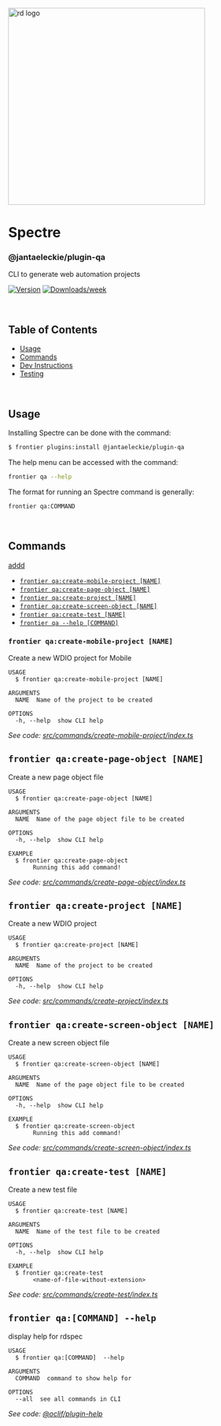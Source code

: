 <div align="left">
  <br/>
  <a href="https://www.realdecoy.com/jamaica/" title="REALDECOY">
    <img width=400px src="https://www.realdecoy.com/wp-content/uploads/2019/02/Realdecoy-logo-transparent.png" alt="rd logo">
  </a>
  <br/>
</div>


# Spectre

### @jantaeleckie/plugin-qa
CLI to generate web automation projects

[![Version](https://img.shields.io/npm/v/rdspec.svg)](https://www.npmjs.com/package/@jantaeleckie/plugin-qa)
[![Downloads/week](https://img.shields.io/npm/dw/rdspec.svg)](https://www.npmjs.com/package/@jantaeleckie/plugin-qa)

&nbsp; &nbsp; &nbsp;

<!-- custom-toc -->

## Table of Contents

- [Usage](#usage)
- [Commands ](#options)
- [Dev Instructions](#Development)
- [Testing](#Testing)
<!-- custom-tocstop -->

&nbsp; &nbsp; &nbsp;

## Usage
 
<!-- custom-usage -->
Installing Spectre can be done with the command:
```bash
$ frontier plugins:install @jantaeleckie/plugin-qa
```

The help menu can be accessed with the command:

```bash
frontier qa --help
```

The format for running an Spectre command is generally: 

```bash
frontier qa:COMMAND
```
<!-- custom-usagestop -->

&nbsp; &nbsp; &nbsp;


## Commands

[addd](#frontier-qacreate-screen-object-name)
<!-- custom-commands --> 

- [`frontier qa:create-mobile-project [NAME]`](#frontier-qa-create-mobile-project-name)
- [`frontier qa:create-page-object [NAME]`](#frontier-qa-create-page-object-name)
- [`frontier qa:create-project [NAME]`](#frontier-q-create-project-name)
- [`frontier qa:create-screen-object [NAME]`](#frontier-qacreate-screen-object-name)
- [`frontier qa:create-test [NAME]`](#frontier-qa-create-test-name)
- [`frontier qa --help [COMMAND]`](#frontier-qa-help-command)


### `frontier qa:create-mobile-project [NAME]`

Create a new WDIO project for Mobile

```
USAGE
  $ frontier qa:create-mobile-project [NAME]

ARGUMENTS
  NAME  Name of the project to be created

OPTIONS
  -h, --help  show CLI help
```

_See code:
[src/commands/create-mobile-project/index.ts](https://github.com/JantaeLeckie/frontier_test/blob/main/packages/frontier-plugins/plugin-qa/src/commands/qa/create-mobile-project/index.ts)_

## `frontier qa:create-page-object [NAME]`

Create a new page object file

```
USAGE
  $ frontier qa:create-page-object [NAME]

ARGUMENTS
  NAME  Name of the page object file to be created

OPTIONS
  -h, --help  show CLI help

EXAMPLE
  $ frontier qa:create-page-object
       Running this add command!
```

_See code:
[src/commands/create-page-object/index.ts](https://github.com/JantaeLeckie/frontier_test/blob/main/packages/frontier-plugins/plugin-qa/src/commands/qa/create-page-object/index.ts)_

## `frontier qa:create-project [NAME]`

Create a new WDIO project

```
USAGE
  $ frontier qa:create-project [NAME]

ARGUMENTS
  NAME  Name of the project to be created

OPTIONS
  -h, --help  show CLI help
```

_See code:
[src/commands/create-project/index.ts](https://github.com/JantaeLeckie/frontier_test/blob/main/packages/frontier-plugins/plugin-qa/src/commands/qa/create-project/index.ts)_

## `frontier qa:create-screen-object [NAME]`

Create a new screen object file

```
USAGE
  $ frontier qa:create-screen-object [NAME]

ARGUMENTS
  NAME  Name of the page object file to be created

OPTIONS
  -h, --help  show CLI help

EXAMPLE
  $ frontier qa:create-screen-object
       Running this add command!
```

_See code:
[src/commands/create-screen-object/index.ts](https://github.com/JantaeLeckie/frontier_test/blob/main/packages/frontier-plugins/plugin-qa/src/commands/qa/create-screen-object/index.ts)_

## `frontier qa:create-test [NAME]`

Create a new test file

```
USAGE
  $ frontier qa:create-test [NAME]

ARGUMENTS
  NAME  Name of the test file to be created

OPTIONS
  -h, --help  show CLI help

EXAMPLE
  $ frontier qa:create-test
       <name-of-file-without-extension>
```

_See code:
[src/commands/create-test/index.ts](https://github.com/JantaeLeckie/frontier_test/blob/main/packages/frontier-plugins/plugin-qa/src/commands/qa/create-test/index.ts)_

## `frontier qa:[COMMAND] --help `

display help for rdspec

```
USAGE
  $ frontier qa:[COMMAND]  --help 

ARGUMENTS
  COMMAND  command to show help for

OPTIONS
  --all  see all commands in CLI
```

_See code:
[@oclif/plugin-help](https://github.com/oclif/plugin-help/blob/v3.2.2/src/commands/help.ts)_

<!-- commandsstop -->
